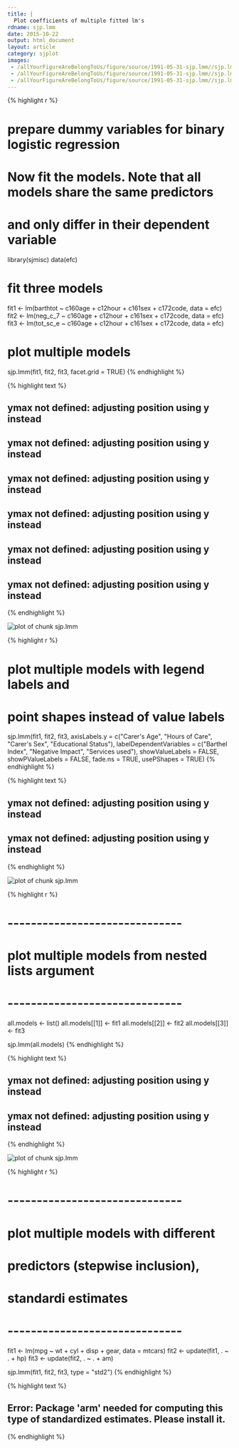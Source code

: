 ```yaml
---
title: |
  Plot coefficients of multiple fitted lm's
rdname: sjp.lmm
date: 2015-10-22
output: html_document
layout: article
category: sjplot
images:
 - /allYourFigureAreBelongToUs/figure/source/1991-05-31-sjp.lmm//sjp.lmm-1.png
 - /allYourFigureAreBelongToUs/figure/source/1991-05-31-sjp.lmm//sjp.lmm-2.png
 - /allYourFigureAreBelongToUs/figure/source/1991-05-31-sjp.lmm//sjp.lmm-3.png
---
```





{% highlight r %}
# prepare dummy variables for binary logistic regression
# Now fit the models. Note that all models share the same predictors
# and only differ in their dependent variable
library(sjmisc)
data(efc)

# fit three models
fit1 <- lm(barthtot ~ c160age + c12hour + c161sex + c172code, data = efc)
fit2 <- lm(neg_c_7 ~ c160age + c12hour + c161sex + c172code, data = efc)
fit3 <- lm(tot_sc_e ~ c160age + c12hour + c161sex + c172code, data = efc)

# plot multiple models
sjp.lmm(fit1, fit2, fit3, facet.grid = TRUE)
{% endhighlight %}



{% highlight text %}
## ymax not defined: adjusting position using y instead
## ymax not defined: adjusting position using y instead
## ymax not defined: adjusting position using y instead
## ymax not defined: adjusting position using y instead
## ymax not defined: adjusting position using y instead
## ymax not defined: adjusting position using y instead
{% endhighlight %}

![plot of chunk sjp.lmm](/allYourFigureAreBelongToUs/figure/source/1991-05-31-sjp.lmm/sjp.lmm-1.png) 

{% highlight r %}
# plot multiple models with legend labels and
# point shapes instead of value labels
sjp.lmm(fit1, fit2, fit3,
         axisLabels.y = c("Carer's Age",
                          "Hours of Care",
                          "Carer's Sex",
                          "Educational Status"),
         labelDependentVariables = c("Barthel Index",
                                     "Negative Impact",
                                     "Services used"),
         showValueLabels = FALSE,
         showPValueLabels = FALSE,
         fade.ns = TRUE,
         usePShapes = TRUE)
{% endhighlight %}



{% highlight text %}
## ymax not defined: adjusting position using y instead
## ymax not defined: adjusting position using y instead
{% endhighlight %}

![plot of chunk sjp.lmm](/allYourFigureAreBelongToUs/figure/source/1991-05-31-sjp.lmm/sjp.lmm-2.png) 

{% highlight r %}
# ------------------------------
# plot multiple models from nested lists argument
# ------------------------------
all.models <- list()
all.models[[1]] <- fit1
all.models[[2]] <- fit2
all.models[[3]] <- fit3

sjp.lmm(all.models)
{% endhighlight %}



{% highlight text %}
## ymax not defined: adjusting position using y instead
## ymax not defined: adjusting position using y instead
{% endhighlight %}

![plot of chunk sjp.lmm](/allYourFigureAreBelongToUs/figure/source/1991-05-31-sjp.lmm/sjp.lmm-3.png) 

{% highlight r %}
# ------------------------------
# plot multiple models with different
# predictors (stepwise inclusion),
# standardi estimates
# ------------------------------
fit1 <- lm(mpg ~ wt + cyl + disp + gear, data = mtcars)
fit2 <- update(fit1, . ~ . + hp)
fit3 <- update(fit2, . ~ . + am)

sjp.lmm(fit1, fit2, fit3, type = "std2")
{% endhighlight %}



{% highlight text %}
## Error: Package 'arm' needed for computing this type of standardized estimates. Please install it.
{% endhighlight %}
